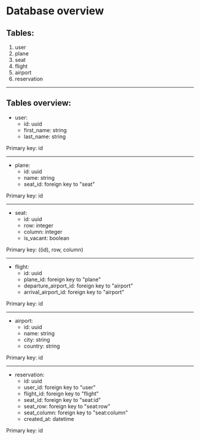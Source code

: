 <h1>Database overview</h1>

<h2>Tables:</h2>

<ol>
    <li>user</li>
    <li>plane</li>
    <li>seat</li>
    <li>flight</li>
    <li>airport</li>
    <li>reservation</li>
</ol>

---

<h2>Tables overview:</h2>


- user:
    - id: uuid
    - first_name: string
    - last_name: string

Primary key: id

---

- plane:
    - id: uuid
    - name: string
    - seat_id: foreign key to "seat"

Primary key: id

---

- seat:
    - id: uuid
    - row: integer
    - column: integer
    - is_vacant: boolean

Primary key: ((id), row, column)

---

- flight:
    - id: uuid
    - plane_id: foreign key to "plane"
    - departure_airport_id: foreign key to "airport"
    - arrival_airport_id: foreign key to "airport"

Primary key: id

---

- airport:
    - id: uuid
    - name: string
    - city: string
    - country: string

Primary key: id

---

- reservation:
    - id: uuid
    - user_id: foreign key to "user"
    - flight_id: foreign key to "flight"
    - seat_id: foreign key to "seat:id"
    - seat_row: foreign key to "seat:row"
    - seat_column: foreign key to "seat:column"
    - created_at: datetime

Primary key: id
